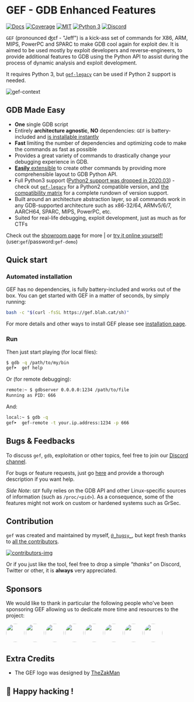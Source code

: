 # GEF - GDB Enhanced Features #

[![Docs](https://img.shields.io/badge/Documentation-blue.svg)](https://hugsy.github.io/gef/) [![Coverage](https://img.shields.io/badge/Coverage-purple.svg)](https://hugsy.github.io/gef/coverage/) [![MIT](https://img.shields.io/packagist/l/doctrine/orm.svg?maxAge=2592000?style=plastic)](https://github.com/hugsy/gef/blob/main/LICENSE) [![Python 3](https://img.shields.io/badge/Python-3-green.svg)](https://github.com/hugsy/gef/) [![Discord](https://img.shields.io/badge/Discord-GDB--GEF-yellow)](https://discord.gg/HCS8Hg7)

`GEF` (pronounced ʤɛf - "Jeff") is a kick-ass set of commands for X86, ARM, MIPS, PowerPC and SPARC
to make GDB cool again for exploit dev. It is aimed to be used mostly by exploit developers and
reverse-engineers, to provide additional features to GDB using the Python API to assist during the
process of dynamic analysis and exploit development.

It requires Python 3, but [`gef-legacy`](https://github.com/hugsy/gef-legacy) can be used if Python
2 support is needed.

![gef-context](https://i.imgur.com/E3EuQPs.png)

## GDB Made Easy

* **One** single GDB script
* Entirely **architecture agnostic**, **NO** dependencies: `GEF` is battery-included and [is
  installable instantly](https://hugsy.github.io/gef/#setup)
* **Fast** limiting the number of dependencies and optimizing code to make the commands as fast as
  possible
* Provides a great variety of commands to drastically change your debugging experience in GDB.
* [**Easily** extensible](https://hugsy.github.io/gef/api/) to create other commands by providing
  more comprehensible layout to GDB Python API.
* Full Python3 support ([Python2 support was dropped in
  2020.03](https://github.com/hugsy/gef/releases/tag/2020.03)) - check out
  [`gef-legacy`](https://github.com/hugsy/gef-legacy) for a Python2 compatible version, and [the
  compatibility matrix](/docs/compat.md) for a complete rundown of version support.
* Built around an architecture abstraction layer, so all commands work in any GDB-supported
  architecture such as x86-32/64, ARMv5/6/7, AARCH64, SPARC, MIPS, PowerPC, etc.
* Suited for real-life debugging, exploit development, just as much as for CTFs

Check out the [showroom page](https://hugsy.github.io/gef/screenshots/) for more | or [try it online
yourself!](https://demo.gef.blah.cat) (user:`gef`/password:`gef-demo`)


## Quick start

### Automated installation

GEF has no dependencies, is fully battery-included and works out of the box. You can get started
with GEF in a matter of seconds, by simply running:

```bash
bash -c "$(curl -fsSL https://gef.blah.cat/sh)"
```

For more details and other ways to install GEF please see [installation
page](https://hugsy.github.io/gef/install/).


### Run

Then just start playing (for local files):

```bash
$ gdb -q /path/to/my/bin
gef➤  gef help
```

Or (for remote debugging):

```bash
remote:~ $ gdbserver 0.0.0.0:1234 /path/to/file
Running as PID: 666
```

And:

```bash
local:~ $ gdb -q
gef➤  gef-remote -t your.ip.address:1234 -p 666
```


## Bugs & Feedbacks ##

To discuss `gef`, `gdb`, exploitation or other topics, feel free to join our [Discord
channel](https://discord.gg/HCS8Hg7).

For bugs or feature requests, just go [here](https://github.com/hugsy/gef/issues) and provide a
thorough description if you want help.

_Side Note_: `GEF` fully relies on the GDB API and other Linux-specific sources of information (such
as `/proc/<pid>`). As a consequence, some of the features might not work on custom or hardened
systems such as GrSec.

## Contribution ##

`gef` was created and maintained by myself, [`@_hugsy_`](https://twitter.com/_hugsy_), but kept
fresh thanks to [all the contributors](https://github.com/hugsy/gef/graphs/contributors).

[ ![contributors-img](https://contrib.rocks/image?repo=hugsy/gef) ](https://github.com/hugsy/gef/graphs/contributors)

Or if you just like the tool, feel free to drop a simple *"thanks"* on Discord, Twitter or other, it
is **always** very appreciated.

## Sponsors ##

We would like to thank in particular the following people who've been sponsoring GEF allowing us to
dedicate more time and resources to the project:

[<img src="https://github.com/nkaretnikov.png" height="50px" width="50px" style="border-radius: 50%">](https://github.com/nkaretnikov)
[<img src="https://github.com/R3zk0n.png" height="50px" width="50px" style="border-radius: 50%">](https://github.com/r3zk0n)
[<img src="https://github.com/merces.png" height="50px" width="50px" style="border-radius: 50%">](https://github.com/merces)
[<img src="https://github.com/nbars.png" height="50px" width="50px" style="border-radius: 50%">](https://github.com/nbars)
[<img src="https://github.com/maycon.png" height="50px" width="50px" style="border-radius: 50%">](https://github.com/maycon)
[<img src="https://github.com/jespinhara.png" height="50px" width="50px" style="border-radius: 50%">](https://github.com/jespinhara)
[<img src="https://github.com/therealdreg.png" height="50px" width="50px" style="border-radius: 50%">](https://github.com/therealdreg)
[<img src="https://github.com/mikesart.png" height="50px" width="50px" style="border-radius: 50%">](https://github.com/mikesart)


## Extra Credits

- The GEF logo was designed by [TheZakMan](https://twitter.com/thezakman)


## 🍺 Happy hacking !
